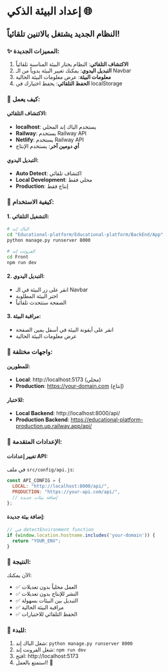 # إعداد البيئة الذكي 🌐

## النظام الجديد يشتغل بالاتنين تلقائياً!

### ✨ المميزات الجديدة:

1. **الاكتشاف التلقائي**: النظام يختار البيئة المناسبة تلقائياً
2. **التبديل اليدوي**: يمكنك تغيير البيئة يدوياً من الـ Navbar
3. **معلومات البيئة**: عرض معلومات البيئة الحالية
4. **الحفظ التلقائي**: يحفظ اختيارك في localStorage

### 🔄 كيف يعمل:

#### الاكتشاف التلقائي:
- **localhost**: يستخدم الباك إند المحلي
- **Railway**: يستخدم Railway API
- **Netlify**: يستخدم Railway API
- **أي دومين آخر**: يستخدم الإنتاج

#### التبديل اليدوي:
- **Auto Detect**: اكتشاف تلقائي
- **Local Development**: محلي فقط
- **Production**: إنتاج فقط

### 🎯 كيفية الاستخدام:

#### 1. التشغيل التلقائي:
```bash
# الباك إند
cd "Educational-platform/Educational-platform/BackEnd/App"
python manage.py runserver 8000

# الفرونت إند
cd Front
npm run dev
```

#### 2. التبديل اليدوي:
- انقر على زر البيئة في الـ Navbar
- اختر البيئة المطلوبة
- الصفحة ستتحدث تلقائياً

#### 3. مراقبة البيئة:
- انقر على أيقونة البيئة في أسفل يمين الصفحة
- عرض معلومات البيئة الحالية

### 📱 واجهات مختلفة:

#### للمطورين:
- **Local**: http://localhost:5173 (محلي)
- **Production**: https://your-domain.com (إنتاج)

#### للاختبار:
- **Local Backend**: http://localhost:8000/api/
- **Production Backend**: https://educational-platform-production.up.railway.app/api/

### 🔧 الإعدادات المتقدمة:

#### تغيير إعدادات API:
في ملف `src/config/api.js`:
```javascript
const API_CONFIG = {
  LOCAL: "http://localhost:8000/api/",
  PRODUCTION: "https://your-api.com/api/",
  // إضافة بيئات جديدة
};
```

#### إضافة بيئة جديدة:
```javascript
// في detectEnvironment function
if (window.location.hostname.includes('your-domain')) {
  return "YOUR_ENV";
}
```

### 🎉 النتيجة:

الآن يمكنك:
- ✅ العمل محلياً بدون تعديلات
- ✅ النشر للإنتاج بدون تعديلات
- ✅ التبديل بين البيئات بسهولة
- ✅ مراقبة البيئة الحالية
- ✅ الحفظ التلقائي للاختيارات

### 🚀 للبدء:

1. شغل الباك إند: `python manage.py runserver 8000`
2. شغل الفرونت إند: `npm run dev`
3. افتح: http://localhost:5173
4. استمتع بالعمل! 🎊

